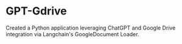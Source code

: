 # GPT-Gdrive
Created a Python application leveraging ChatGPT and Google Drive integration via Langchain's GoogleDocument Loader.
